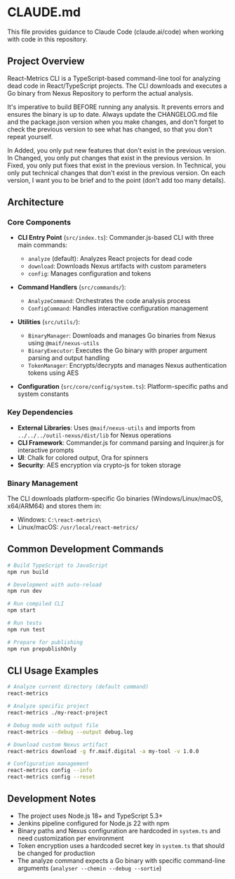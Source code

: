 # CLAUDE.md

This file provides guidance to Claude Code (claude.ai/code) when working with code in this repository.

## Project Overview

React-Metrics CLI is a TypeScript-based command-line tool for analyzing dead code in React/TypeScript projects. The CLI downloads and executes a Go binary from Nexus Repository to perform the actual analysis.

It's imperative to build BEFORE running any analysis. It prevents errors and ensures the binary is up to date. Always update the CHANGELOG.md file and the package.json version when you make changes, and don't forget to check the previous version to see what has changed, so that you don't repeat yourself.

In Added, you only put new features that don't exist in the previous version. In Changed, you only put changes that exist in the previous version. In Fixed, you only put fixes that exist in the previous version. In Technical, you only put technical changes that don't exist in the previous version. On each version, I want you to be brief and to the point (don't add too many details).

## Architecture

### Core Components

- **CLI Entry Point** (`src/index.ts`): Commander.js-based CLI with three main commands:
  - `analyze` (default): Analyzes React projects for dead code
  - `download`: Downloads Nexus artifacts with custom parameters
  - `config`: Manages configuration and tokens

- **Command Handlers** (`src/commands/`):
  - `AnalyzeCommand`: Orchestrates the code analysis process
  - `ConfigCommand`: Handles interactive configuration management

- **Utilities** (`src/utils/`):
  - `BinaryManager`: Downloads and manages Go binaries from Nexus using `@maif/nexus-utils`
  - `BinaryExecutor`: Executes the Go binary with proper argument parsing and output handling
  - `TokenManager`: Encrypts/decrypts and manages Nexus authentication tokens using AES

- **Configuration** (`src/core/config/system.ts`): Platform-specific paths and system constants

### Key Dependencies

- **External Libraries**: Uses `@maif/nexus-utils` and imports from `../../../outil-nexus/dist/lib` for Nexus operations
- **CLI Framework**: Commander.js for command parsing and Inquirer.js for interactive prompts
- **UI**: Chalk for colored output, Ora for spinners
- **Security**: AES encryption via crypto-js for token storage

### Binary Management

The CLI downloads platform-specific Go binaries (Windows/Linux/macOS, x64/ARM64) and stores them in:
- Windows: `C:\react-metrics\`
- Linux/macOS: `/usr/local/react-metrics/`

## Common Development Commands

```bash
# Build TypeScript to JavaScript
npm run build

# Development with auto-reload
npm run dev

# Run compiled CLI
npm start

# Run tests
npm run test

# Prepare for publishing
npm run prepublishOnly
```

## CLI Usage Examples

```bash
# Analyze current directory (default command)
react-metrics

# Analyze specific project
react-metrics ./my-react-project

# Debug mode with output file
react-metrics --debug --output debug.log

# Download custom Nexus artifact
react-metrics download -g fr.maif.digital -a my-tool -v 1.0.0

# Configuration management
react-metrics config --info
react-metrics config --reset
```

## Development Notes

- The project uses Node.js 18+ and TypeScript 5.3+
- Jenkins pipeline configured for Node.js 22 with npm
- Binary paths and Nexus configuration are hardcoded in `system.ts` and need customization per environment
- Token encryption uses a hardcoded secret key in `system.ts` that should be changed for production
- The analyze command expects a Go binary with specific command-line arguments (`analyser --chemin --debug --sortie`)